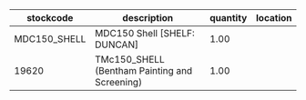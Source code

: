 |stockcode|description|quantity|location|
|---------|-----------|--------|--------|
|MDC150_SHELL|MDC150 Shell [SHELF: DUNCAN]|1.00||
|19620|TMc150_SHELL (Bentham Painting and Screening)|1.00||
